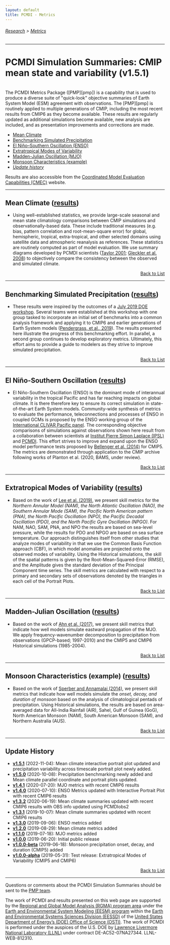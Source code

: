 ```yaml
---
layout: default
title: PCMDI - Metrics
---
```


###### [Research][research] > [Metrics][metrics]
---

# PCMDI Simulation Summaries: CMIP mean state and variability (v1.5.1)<a name="top"></a>

<br/>
The PCMDI Metrics Package ([PMP][pmp]) is a capability that is used to produce a diverse suite of "quick-look" objective summaries of Earth System Model (ESM) agreement with observations. The [PMP][pmp] is routinely applied to multiple generations of CMIP, including the most recent results from CMIP6 as they become available. These results are regularly updated as additional simulations become available, new analysis are included, and as presentation improvements and corrections are made. 
<br/>

* [Mean Climate][mean_clim]
* [Benchmarking Simulated Precipitation][precip]
* [El Niño–Southern Oscillation (ENSO)][enso]
* [Extratropical Modes of Variability][variability_modes]
* [Madden-Julian Oscillation (MJO)][mjo]
* [Monsoon Characteristics (example)][monsoon]
* [_Update history_](#updates)

Results are also accessible from the [Coordinated Model Evaluation Capabilities (CMEC)][cmec] website.

---
## <a name="mean_clim"></a>Mean Climate ([results][description_mean_clim])
- Using well-established statistics, we provide large-scale seasonal and mean state climatology comparisons between CMIP simulations and observationally-based data. These include traditional measures (e.g. bias, pattern correlation and root-mean-square error) for global, hemispheric, tropical, extra-tropical, and other selected domains using satellite data and atmospheric reanalysis as references. These statistics are routinely computed as part of model evaluation. We use summary diagrams developed by PCMDI scientists ([Taylor 2001][taylor2001]; [Gleckler et al. 2008][gleckler2008]) to objectively compare the consistency between the observed and simulated climate.

<p align="right"><a href="#top">Back to List</a></p>

---
## <a name="precip"></a>Benchmarking Simulated Precipitation ([results][description_precip])
- These results were inspired by the outcomes of a [July 2019 DOE workshop][doeworkshop2019]. Several teams were established at this workshop with one group tasked to incorporate an initial set of benchmarks into a common analysis framework and applying it to CMIP6 and earlier generations of Earth System models ([Pendergrass, et al., 2019][pendergrass2020]). The results presented here illustrate the progress of this benchmarking effort. In parallel, a second group continues to develop exploratory metrics.  Ultimately, this effort aims to provide a guide to modelers as they strive to improve simulated precipitation.

<p align="right"><a href="#top">Back to List</a></p>

---
## <a name="enso"></a>El Niño-Southern Oscillation ([results][description_enso])

- El Niño-Southern Oscillation (ENSO) is the dominant mode of interannual variability in the tropical Pacific and has far reaching impacts on global climate. It is there therefore key to ensure its correct simulation in state-of-the-art Earth System models. Community-wide synthesis of metrics to evaluate the performance, teleconnections and processes of ENSO in coupled GCMs is proposed by the ENSO working group of the [International CLIVAR Pacific panel][clivar_pacific]. The corresponding objective comparisons of simulations against observations shown here result from a collaboration between scientists at [Institut Pierre Simon Laplace (IPSL)][ipsl] and [PCMDI][pcmdi]. This effort strives to improve and expand upon the ENSO model performance tests proposed by [Bellenger et al. (2014)][Bellenger2014] for CMIP5. The metrics are demonstrated through application to the CMIP archive following works of Planton et al. (2020, BAMS, under review).

<p align="right"><a href="#top">Back to List</a></p>

---
## <a name="variability_modes"></a>Extratropical Modes of Variability ([results][description_variability])
- Based on the work of [Lee et al. (2019)][lee2019], we present skill metrics for the _Northern Annular Model (NAM), the North Atlantic Oscillation (NAO), the Southern Annular Mode (SAM), the Pacific North American pattern (PNA), the North Pacific Oscillation (NPO), the Pacific Decadal Oscillation (PDO), and the North Pacific Gyre Oscillation (NPGO)_. For NAM, NAO, SAM, PNA, and NPO the results are based on sea-level pressure, while the results for PDO and NPGO are based on sea surface temperature. Our approach distinguishes itself from other studies that analyze modes of variability in that we use the Common Basis Function approach (CBF), in which model anomalies are projected onto the observed modes of variability. Using the Historical simulations, the skill of the spatial patterns is given by the Root-Mean-Squared-Error (RMSE), and the Amplitude gives the standard deviation of the Principal Component time series. The skill metrics are calculated with respect to a primary and secondary sets of observations denoted by the triangles in each cell of the Portrait Plots.

<p align="right"><a href="#top">Back to List</a></p>

---
## <a name="mjo"></a>Madden-Julian Oscillation ([results][description_mjo])
- Based on the work of [Ahn et al. (2017)][ahn2017], we present skill metrics that indicate how well models simulate eastward propagation of the MJO. We apply frequency-wavenumber decomposition to precipitation from observations (GPCP-based; 1997-2010) and the CMIP5 and CMIP6 Historical simulations (1985-2004).

<p align="right"><a href="#top">Back to List</a></p>

---
## <a name="monsoon"></a>Monsoon Characteristics (example) ([results][description_monsoon])
- Based on the work of [Sperber and Annamalai (2014)][sperber2004], we present skill metrics that indicate how well models simulate the _onset, decay, and duration of monsoon_ based on the analysis of climatological pentads of precipitation. Using Historical simulations, the results are based on area-averaged data for All-India Rainfall (AIR), Sahel, Gulf of Guinea (GoG), North American Monsoon (NAM), South American Monsoon (SAM), and Northern Australia (AUS).

<p align="right"><a href="#top">Back to List</a></p>

---
## <a name="updates"></a>Update History
- [**v1.5.1**][v1.5.1] (2022-11-04): Mean climate interactive portrait plot updated and precipitation variability across timescale portrait plot newly added.
- [**v1.5.0**][v1.5.0] (2020-10-08): Precipitation benchmarking newly added and Mean climate parallel coordinate and portrait plots updated.
- [**v1.4.1**][v1.4.1] (2020-07-20): MJO metrics with recent CMIP6 results
- [**v1.4.0**][v1.4.0] (2020-07-10): ENSO Metrics updated with Interactive Portrait Plot with recent CMIP6 results
- [**v1.3.2**][v1.3.2] (2020-06-19): Mean climate summaries updated with recent CMIP6 results with OBS info updated using PCMDIobs2
- [**v1.3.1**][v1.3.1] (2019-10-07): Mean climate summaries updated with recent CMIP6 results
- [**v1.3.0**][v1.3.0] (2019-09-06): ENSO metrics added
- [**v1.2.0**][v1.2.0] (2019-08-29): Mean climate metrics added
- [**v1.1.0**][v1.1.0] (2019-07-18): MJO metrics added
- [**v1.0.0**][v1.0.0] (2019-06-20): Initial public release
- [**v1.0.0-beta**][v1.0.0-beta] (2019-06-18): Monsoon precipitation onset, decay, and duration (CMIP5) added
- [**v1.0.0-alpha**][v1.0.0-alpha] (2019-05-31): Test release: Extratropical Modes of Variability (CMIP5 and CMIP6)

<p align="right"><a href="#top">Back to List</a></p>

---



Questions or comments about the PCMDI Simulation Summaries should be sent to the [PMP team](mailto:pcmdi-metrics@llnl.gov).

The work of PCMDI and results presented on this web page are supported by the [Regional and Global Model Analysis (RGMA) program area](https://eesm.science.energy.gov/program-area/regional-global-model-analysis) under the [Earth and Environmental System Modeling (EESM) program](https://eesm.science.energy.gov/about) within the [Earth and Environmental Systems Sciences Division (EESSD)](https://science.osti.gov/ber/Research/eessd) of the [United States Department of Energy’s (DOE) Office of Science (OSTI)](https://science.osti.gov/). The work of PCMDI is performed under the auspices of the U.S. DOE by [Lawrence Livermore National Laboratory (LLNL)](https://pls.llnl.gov/) under contract DE-AC52-07NA27344. LLNL-WEB-812310.

[latest]: {{site.baseurl}}/research/metrics/

[v1.5.1]: {{site.baseurl}}/research/metrics/v1.5.0
[v1.5.0]: {{site.baseurl}}/research/metrics/v1.5.0
[v1.4.1]: {{site.baseurl}}/research/metrics/v1.4.1
[v1.4.0]: {{site.baseurl}}/research/metrics/v1.4.0
[v1.3.2]: {{site.baseurl}}/research/metrics/v1.3.2
[v1.3.1]: {{site.baseurl}}/research/metrics/v1.3.1
[v1.3.0]: {{site.baseurl}}/research/metrics/v1.3.0
[v1.2.0]: {{site.baseurl}}/research/metrics/v1.2.0
[v1.1.0]: {{site.baseurl}}/research/metrics/v1.1.0
[v1.0.0]: {{site.baseurl}}/research/metrics/v1.0.0
[v1.0.0-beta]: {{site.baseurl}}/research/metrics/v1.0.0-beta
[v1.0.0-alpha]: {{site.baseurl}}/research/metrics/v1.0.0-alpha

[description_mean_clim]: mean_clim
[description_variability]: variability_modes
[description_monsoon]: monsoon
[description_mjo]: mjo
[description_enso]: enso
[description_precip]: precip

[lee2019]: https://link.springer.com/article/10.1007/s00382-018-4355-4
[sperber2004]: https://doi.org/10.1007/s00382-014-2099-3
[ahn2017]: https://doi.org/10.1007/s00382-017-3558-4
[Bellenger2014]: https://doi.org/10.1007/s00382-013-1783-z
[gleckler2008]: https://agupubs.onlinelibrary.wiley.com/doi/full/10.1029/2007JD008972
[taylor2001]: https://agupubs.onlinelibrary.wiley.com/doi/abs/10.1029/2000JD900719
[pendergrass2020]: https://doi.org/10.1175/BAMS-D-19-0318.1
[doeworkshop2019]: https://climatemodeling.science.energy.gov/news/doe-hosts-precipitation-metrics-workshop

[research]:{{site.baseurl}}/research
[metrics]:{{site.baseurl}}/research/metrics/

[mean_clim]: mean_clim
[enso]: enso
[variability_modes]: variability_modes
[mjo]: mjo
[monsoon]: monsoon
[precip]: precip

[RGMA]: https://climatemodeling.science.energy.gov/program/regional-global-model-analysis
[DOEOS]: https://www.energy.gov/science/office-science
[LLNL]: https://www.llnl.gov/
[clivar_pacific]: http://www.clivar.org/clivar-panels/pacific
[pcmdi]: https://pcmdi.llnl.gov/
[ipsl]: https://www.ipsl.fr/en/
[cmec]: https://cmec.llnl.gov/results/physical.html
[pmp]: https://github.com/PCMDI/pcmdi_metrics
